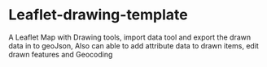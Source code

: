 # Leaflet-drawing-template
A Leaflet Map with Drawing tools, import data tool and export the drawn data in to geoJson, Also can able to add attribute data to drawn items, edit drawn features and Geocoding
